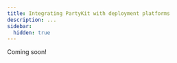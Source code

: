 ```yaml
---
title: Integrating PartyKit with deployment platforms
description: ...
sidebar:
  hidden: true
---
```


Coming soon!
